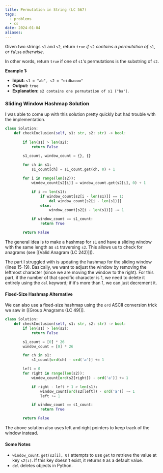 ```yaml
---
title: Permutation in String (LC 567)
tags:
  - problems
  - cs
date: 2024-01-04
aliases:
---
```

Given two strings `s1` and `s2`, return `true` _if_ `s2` _contains a permutation of_ `s1`_, or_ `false` _otherwise_.

In other words, return `true` if one of `s1`'s permutations is the substring of `s2`.

**Example 1:**
- **Input:** `s1 = "ab", s2 = "eidbaooo"`
- **Output:** `true`
- **Explanation:** `s2 contains one permutation of s1 ("ba").`

### Sliding Window Hashmap Solution
I was able to come up with this solution pretty quickly but had trouble with the implementation.

```python
class Solution:
    def checkInclusion(self, s1: str, s2: str) -> bool:
        
        if len(s1) > len(s2):
            return False

        s1_count, window_count = {}, {}
        
        for ch in s1:
            s1_count[ch] = s1_count.get(ch, 0) + 1

        for i in range(len(s2)):
            window_count[s2[i]] = window_count.get(s2[i], 0) + 1

            if i >= len(s1):
                if window_count[s2[i - len(s1)]] == 1:
                    del window_count[s2[i - len(s1)]]
                else:
                    window_count[s2[i - len(s1)]] -= 1

            if window_count == s1_count:
                return True

        return False
```

The general idea is to make a hashmap for `s1` and have a sliding window with the same length as `s1`  traversing `s2`. This allows us to check for anagrams (see [[Valid Anagram (LC 242)]]).

The part I struggled with is updating the hashmap for the sliding window (lines 15-19). Basically, we want to adjust the window by removing the leftmost character (since we are moving the window to the right). For this part, if the number of that specific character is 1, we need to delete it entirely using the `del` keyword; if it's more than 1, we can just decrement it.

#### Fixed-Size Hashmap Alternative
We can also use a fixed-size hashmap using the `ord` ASCII conversion trick we saw in [[Group Anagrams (LC 49)]]. 

```python
class Solution:
    def checkInclusion(self, s1: str, s2: str) -> bool:
        if len(s1) > len(s2):
            return False

        s1_count = [0] * 26
        window_count = [0] * 26

        for ch in s1:
            s1_count[ord(ch) - ord('a')] += 1

        left = 0
        for right in range(len(s2)):
            window_count[ord(s2[right]) - ord('a')] += 1

            if right - left + 1 > len(s1):
                window_count[ord(s2[left]) - ord('a')] -= 1
                left += 1

            if window_count == s1_count:
                return True

        return False
```

The above solution also uses left and right pointers to keep track of the window instead.

#### Some Notes
- `window_count.get(s2[i], 0)` attempts to use `get` to retrieve the value at key `s2[i]`. If this key doesn't exist, it returns `0` as a default value.
- `del` deletes objects in Python.